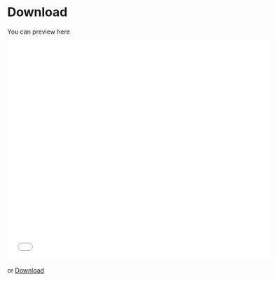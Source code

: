 # Download

You can preview here

<iframe src=".guides/download/How_to_pass_an_interview.pdf" style="width:600px; height:500px;" frameborder="0"></iframe>

or [Download](.guides/download/How_to_pass_an_interview.pdf)